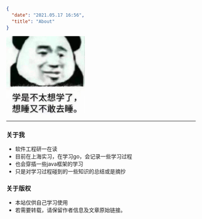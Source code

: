 ```json
{
  "date": "2021.05.17 16:56",
  "title": "About"
}
```

<img src="./images/img.png" alt="img" style="zoom:40%;" />

---


### 关于我

- 软件工程研一在读
- 目前在上海实习，在学习go，会记录一些学习过程
- 也会穿插一些java框架的学习
- 只是对学习过程碰到的一些知识的总结或是摘抄



### 关于版权

- 本站仅供自己学习使用
- 若需要转载，请保留作者信息及文章原始链接。
